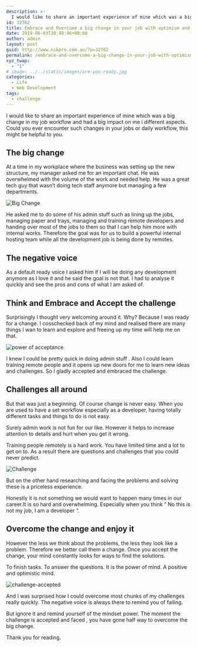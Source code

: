 ```yaml
---
description: >-
  I would like to share an important experience of mine which was a big change in my job workflow and had a big impact on me i different aspects. Could you ever encounter such changes in your jobs or daily workflow, this might be helpful to you.
id: 32762
title: Embrace and Overcome a big change in your job with optimism and acceptance
date: 2019-06-03T20:49:46+00:00
author: admin
layout: post
guid: http://www.nikpro.com.au/?p=32762
permalink: /embrace-and-overcome-a-big-change-in-your-job-with-optimism-and-acceptance/
xyz_twap:
  - "1"
# image: ../../static/images/are-you-ready.jpg
categories:
  - Life
  - Web Development
tags:
  - challenge
---
```


I would like to share an important experience of mine which was a big change in my job workflow and had a big impact on me i different aspects. Could you ever encounter such changes in your jobs or daily workflow, this might be helpful to you.

## The big change

At a time in my workplace where the business was setting up the new structure, my manager asked me for an important chat. He was overwhelmed with the volume of the work and needed help. He was a great tech guy that wasn&#8217;t doing tech staff anymore but managing a few departments.

![Big Change](/images/big-change.jpg)

He asked me to do some of his admin stuff such as lining up the jobs, managing paper and trays, managing and training remote developers and handing over most of the jobs to them so that I can help him more with internal works. Therefore the goal was for us to build a powerful internal hosting team while all the development job is being done by remotes.

## The negative voice

As a default ready voice I asked him if I will be doing any development anymore as I love it and he said the goal is not that. I had to analyse it quickly and see the pros and cons of what I am asked of.

## Think and Embrace and Accept the challenge

Surprisingly I thought very welcoming around it. Why? Because I was ready for a change. I cosschecked back of my mind and realised there are many things I wan to learn and explore and freeing up my time will help me on that.

![power of acceptance](/images/acceptance.jpg)

I knew I could be pretty quick in doing admin stuff . Also I could learn training remote people and it opens up new doors for me to learn new ideas and challenges. So I gladly accepted and embraced the challenge.

## Challenges all around

But that was just a beginning. Of course change is never easy. When you are used to have a set workflow especially as a developer, having totally different tasks and things to do is not easy.

Surely admin work is not fun for our like. However it helps to increase attention to details and hurt when you get it wrong.

Training people remotely is a hard work. You have limited time and a lot to get on to. As a result there are questions and challenges that you could never predict. 

![Challenge](/images/challenge.jpg)

But on the other hand researching and facing the problems and solving these is a priceless experience.

Honestly it is not something we would want to happen many times in our career.It is so hard and overwhelming. Especially when you think &#8221; No this is not my job, I am a developer &#8220;.

## Overcome the change and enjoy it

However the less we think about the problems, the less they look like a problem. Therefore we better call them a change. Once you accept the change, your mind constantly looks for ways to find the solutions.

To finish tasks. To answer the questions. It is the power of mind. A positive and optimistic mind.

![challenge-accepted](/images/challenge-accepted.jpg)

And I was surprised how I could overcome most chunks of my challenges really quickly. The negative voice is always there to remind you of failing.

But ignore it and remind yourself of the mindset power. The moment the challenge is accepted and faced , you have gone half way to overcome the big change.

Thank you for reading.
